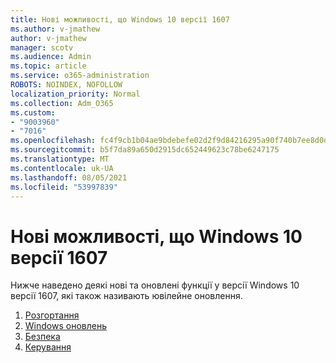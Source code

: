 ```yaml
---
title: Нові можливості, що Windows 10 версії 1607
ms.author: v-jmathew
author: v-jmathew
manager: scotv
ms.audience: Admin
ms.topic: article
ms.service: o365-administration
ROBOTS: NOINDEX, NOFOLLOW
localization_priority: Normal
ms.collection: Adm_O365
ms.custom:
- "9003960"
- "7016"
ms.openlocfilehash: fc4f9cb1b04ae9bdebefe02d2f9d84216295a90f740b7ee8d0d7e92e478f3357
ms.sourcegitcommit: b5f7da89a650d2915dc652449623c78be6247175
ms.translationtype: MT
ms.contentlocale: uk-UA
ms.lasthandoff: 08/05/2021
ms.locfileid: "53997839"
---
```

# <a name="whats-new-in-windows-10-version-1607"></a>Нові можливості, що Windows 10 версії 1607

Нижче наведено деякі нові та оновлені функції у версії Windows 10 версії 1607, які також називають ювілейне оновлення.

1. [Розгортання](https://go.microsoft.com/fwlink/?linkid=2114462)
2. [Windows оновлень](https://go.microsoft.com/fwlink/?linkid=2114463)
3. [Безпека](https://go.microsoft.com/fwlink/?linkid=2114270)
4. [Керування](https://go.microsoft.com/fwlink/?linkid=2114271)

